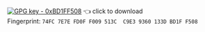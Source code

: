 [![GPG key - 0xBD1FF508](https://img.shields.io/badge/GPG%20key-0xBD1FF508-informational)](http://pool.sks-keyservers.net/pks/lookup?op=get&search=0x74fc7e7efd0ff009513cc9e39360133dbd1ff508) :point_left: click to download  
Fingerprint: `74FC 7E7E FD0F F009 513C  C9E3 9360 133D BD1F F508`
